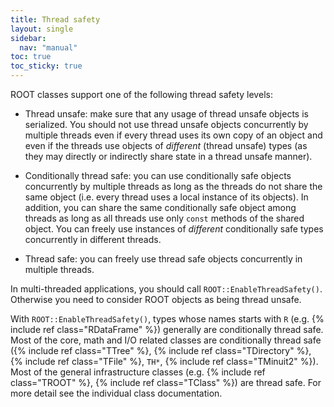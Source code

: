 ```yaml
---
title: Thread safety
layout: single
sidebar:
  nav: "manual"
toc: true
toc_sticky: true
---
```


ROOT classes support one of the following thread safety levels:

- Thread unsafe: make sure that any usage of thread unsafe objects is serialized.
You should not use thread unsafe objects concurrently by multiple threads even if every thread uses its own copy of an object and even if the threads use objects of _different_ (thread unsafe) types (as they may directly or indirectly share state in a thread unsafe manner).

- Conditionally thread safe: you can use conditionally safe objects concurrently by multiple threads as long as the threads do not share the same object (i.e. every thread uses a local instance of its objects).
In addition, you can share the same conditionally safe object among threads as long as all threads use only `const` methods of the shared object.
You can freely use instances of _different_ conditionally safe types concurrently in different threads.

- Thread safe: you can freely use thread safe objects concurrently in multiple threads.

In multi-threaded applications, you should call `ROOT::EnableThreadSafety()`.
Otherwise you need to consider ROOT objects as being thread unsafe.

With `ROOT::EnableThreadSafety()`, types whose names starts with `R` (e.g. {% include ref class="RDataFrame" %}) generally are conditionally thread safe.
Most of the core, math and I/O related classes are conditionally thread safe ({% include ref class="TTree" %}, {% include ref class="TDirectory" %}, {% include ref class="TFile" %}, `TH*`, {% include ref class="TMinuit2" %}).
Most of the general infrastructure classes (e.g. {% include ref class="TROOT" %}, {% include ref class="TClass" %}) are thread safe.
For more detail see the individual class documentation.
